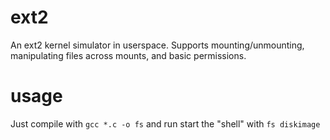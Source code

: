# ext2
An ext2 kernel simulator in userspace. Supports mounting/unmounting, manipulating files across mounts, and basic permissions.

# usage
Just compile with `gcc *.c -o fs` and run start the "shell" with `fs diskimage`
